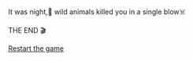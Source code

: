 It was night,🦇 wild animals killed you in a single blow☠️

THE END 🎬

[Restart the game](../begin-journey.md)

